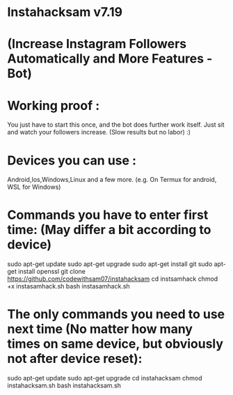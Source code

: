# Instahacksam v7.19
# (Increase Instagram Followers Automatically and More Features - Bot)
# Working proof :
You just have to start this once, and the bot does further work itself. Just sit and watch your followers increase. (Slow results but no labor)
:)
# Devices you can use :
Android,Ios,Windows,Linux and a few more. (e.g. On Termux for android, WSL for Windows)
# Commands you have to enter first time: (May differ a bit according to device)
sudo apt-get update 
sudo apt-get upgrade
sudo apt-get install git
sudo apt-get install openssl
git clone https://github.com/codewithsam07/instahacksam
cd instsamhack
chmod +x instasamhack.sh
bash instasamhack.sh
# The only commands you need to use next time (No matter how many times on same device, but obviously not after device reset):
sudo apt-get update
sudo apt-get upgrade
cd instahacksam
chmod instahacksam.sh
bash instahacksam.sh
